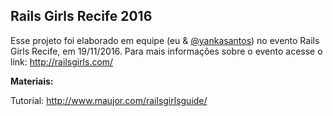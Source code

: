 ## Rails Girls Recife 2016

Esse projeto foi elaborado em equipe (eu & [@yankasantos](https://github.com/yankasantos)) no evento Rails Girls Recife, em 19/11/2016.
Para mais informações sobre o evento acesse o link: http://railsgirls.com/


<b> Materiais: </b> 

Tutorial: http://www.maujor.com/railsgirlsguide/



